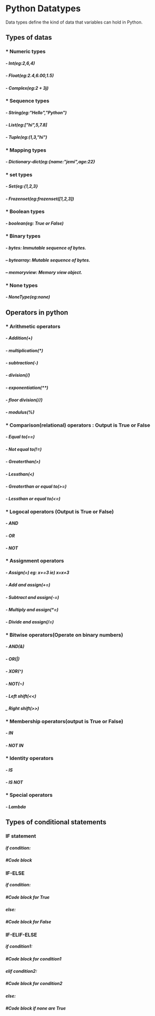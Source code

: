 # Python Datatypes
Data types define the kind of data that variables can hold in Python. 
## Types of datas
 ### *  Numeric types
   ##### - Int(eg:2,6,4)
   ##### - Float(eg:2.4,6.00,1.5)
   ##### - Complex(eg:2 + 3j)
   
 ### *  Sequence types
   ##### - String(eg:"Hello","Python")
   ##### - List(eg:["hi",5,7.8]
   ##### - Tuple(eg:(1,3,"hi")
   
 ### *  Mapping types
   ##### - Dictionary-dict(eg:{name:"jemi",age:22}
   
 ### *  set types
   ##### - Set(eg:{1,2,3}
   ##### - Frozenset(eg:frozenset([1,2,3])
   
 ### *  Boolean types
   ##### - boolean(eg: True or False)
   
 ### *  Binary types
   ##### - bytes: Immutable sequence of bytes.
   ##### – bytearray: Mutable sequence of bytes.
   ##### – memoryview: Memory view object.

 ### *  None types
   ##### - NoneType(eg:none)
   
## Operators in python
  ### * Arithmetic operators
   ##### - Addition(+)
   ##### - multiplication(*)
   ##### - subtraction(-)
   ##### - division(/)
   ##### - exponentiation(**)
   ##### - floor division(//)
   ##### - modulus(%)
   
  ### * Comparison(relational) operators : Output is True or False
   ##### - Equal to(==)
   ##### - Not equal to(!=)
   ##### - Greaterthan(>)
   ##### - Lessthan(<)
   ##### - Greaterthan or equal to(>=)
   ##### - Lessthan or equal to(<=)
   
  ### * Logocal operators (Output is True or False)
   ##### - AND
   ##### - OR
   ##### - NOT
   
  ### * Assignment operators
   ##### - Assign(=) eg: x+=3 ie) x=x+3
   ##### - Add and assign(+=)
   ##### - Subtract and assign(-=)
   ##### - Multiply and assign(*=)
   ##### - Divide and assign(/=)
   
  ### * Bitwise operators(Operate on binary numbers)
   ##### - AND(&)
   ##### - OR(|)
   ##### - XOR(^)
   ##### - NOT(~)
   ##### - Left shift(<<)
   ##### _ Right shift(>>)
   
  ### * Membership operators(output is True or False)
   ##### - IN
   ##### - NOT IN
   
  ### * Identity operators
   ##### - IS 
   ##### - IS NOT
   
  ### * Special operators
   ##### - Lambda
 ## Types of conditional statements
 
  ### IF statement
   #####  if condition:
   #####    #Code block 

  ### IF-ELSE
   ##### if condition:
   #####  #Code block for True
   ##### else:
   #####  #Code block for False

  ### IF-ELIF-ELSE 
   ##### if condition1:
   #####   #Code block for condition1
   ##### elif condition2:
   #####   #Code block for condition2
   ##### else:
   #####   #Code block if none are True

